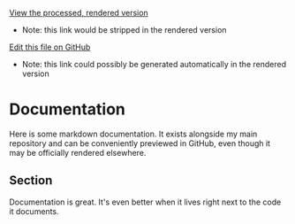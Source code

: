 [View the processed, rendered version](http://youtu,be/dQw4w9WgXcQ)
* Note: this link would be stripped in the rendered version

[Edit this file on GitHub](https://github.com/shicks/rust/edit/master/docs/index.md)
* Note: this link could possibly be generated automatically in the rendered version

# Documentation

Here is some markdown documentation.  It exists alongside my main repository
and can be conveniently previewed in GitHub, even though it may be officially
rendered elsewhere.

## Section

Documentation is great.  It's even better when it lives right next to the
code it documents.

